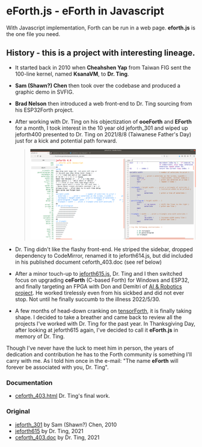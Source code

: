 # eForth.js - eForth in Javascript

With Javascript implementation, Forth can be run in a web page. **eforth.js** is the one file you need.


## History - this is a project with interesting lineage.
* It started back in 2010 when **Cheahshen Yap** from Taiwan FIG sent the 100-line kernel, named **KsanaVM**, to **Dr. Ting**.
* **Sam (Shawn?) Chen** then took over the codebase and produced a graphic demo in SVFIG.
* **Brad Nelson** then introduced a web front-end to Dr. Ting sourcing from his ESP32Forth project.
* After working with Dr. Ting on his objectization of **ooeForth** and **EForth** for a month, I took interest in the 10 year old jeforth_301 and wiped up jeforth400 presented to Dr. Ting on 2021/8/8 (Taiwanese Father's Day) just for a kick and potential path forward.

  > <img src="./docs/jeforth400_snip1.png">
* Dr. Ting didn't like the flashy front-end. He striped the sidebar, dropped dependency to CodeMirror, renamed it to jeforth614.js, but did included in his published document ceforth_403.doc (see ref below)
* After a minor touch-up to [jeforth615.js](./orig/jeforth615.html), Dr. Ting and I then switched focus on upgrading **ceForth** (C-based Forth) for Windows and ESP32, and finally targeting an FPGA with Don and Demitri of [AI & Robotics project](https://www.facebook.com/groups/1304548976637542). He worked tirelessly even from his sickbed and did not ever stop. Not until he finally succumb to the illness 2022/5/30.
* A few months of head-down cranking on [tensorForth](https://github.com/chochain/tensorForth), it is finally taking shape. I decided to take a breather and came back to review all the projects I've worked with Dr. Ting for the past year. In Thanksgiving Day, after looking at jeforth615 again, I've decided to call it **eForth.js** in memory of Dr. Ting.

Though I've never have the luck to meet him in person, the years of dedication and contribution he has to the Forth community is something I'll carry with me. As I told him once in the e-mail: "The name **eForth** will forever be associated with you, Dr. Ting".

### Documentation
* [ceforth_403.html](./docs/ceforth_403.html) Dr. Ting's final work.

### Original
* [jeforth_301](./orig/index_301.html) by Sam (Shawn?) Chen, 2010
* [jeforth615](./orig/jeforth615.html) by Dr. Ting, 2021
* [ceforth_403.doc](./docs/ceforth_403.doc) by Dr. Ting, 2021
